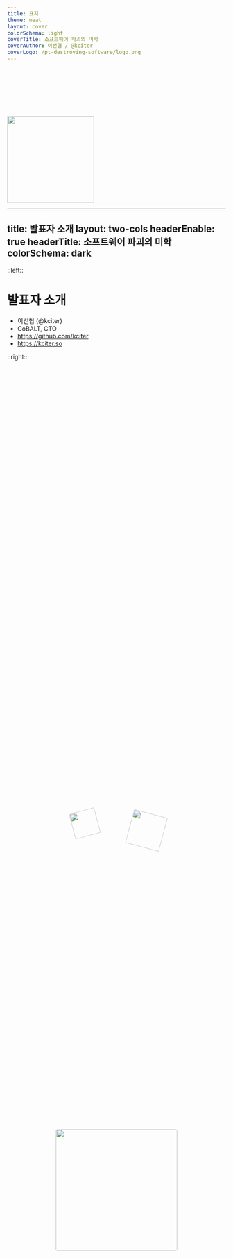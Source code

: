 ```yaml
---
title: 표지
theme: neat
layout: cover
colorSchema: light
coverTitle: 소프트웨어 파괴의 미학
coverAuthor: 이선협 / @kciter
coverLogo: /pt-destroying-software/logo.png
---
```


<img src="/avatar2.png" width="200px" style="margin-top: 110px" />


---
title: 발표자 소개
layout: two-cols
headerEnable: true
headerTitle: 소프트웨어 파괴의 미학
colorSchema: dark
---

::left::

# 발표자 소개

- 이선협 (@kciter)
- CoBALT, CTO
- https://github.com/kciter
- https://kciter.so

::right::

<div style="display: flex; justify-content: center; align-items: center; height: 100%;">
  <img src="/avatar.png" style="border-radius: 4px; display: block; margin-top: -100px; width: 280px; height: 280px; box-reflect: below 0px linear-gradient(transparent, rgba(0,0,0,0.1))" />
</div>

---
src: ./pages/subpage1.md
---

---
src: ./pages/subpage2.md
---

---
src: ./pages/subpage3.md
---

---
src: ./pages/subpage4.md
---

---
layout: center
---

# 감사합니다
### 이선협 / @kciter

<img src="/logo.png" width="80px" style="position: absolute; left: 50%; top: 50%; transform: rotate(15deg) translate(10px, -75px);" />
<img src="/avatar2.png" width="60px" style="position: absolute; left: 50%; top: 50%; transform: rotate(-15deg) translate(-80px, -100px);" />

<!--
그럼 이번 발표는 여기서 마치도록 하겠습니다.
감사합니다.
-->
